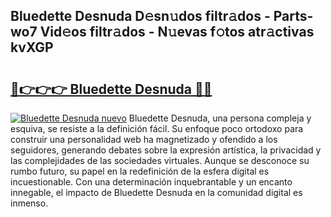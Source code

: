 ## Bluedette Desnuda D𝚎sn𝚞dos filtr𝚊dos - Parts-wo7 Vid𝚎os filtr𝚊dos - N𝚞evas f𝚘tos atr𝚊ctivas kvXGP

# <h2><a href="http://mb8bia.tromn.icu/?c=Bluedette+Desnuda">🔗👉👉👉 Bluedette Desnuda 🔗🔗</a></h2>

[![Bluedette Desnuda nuevo](https://i.imgur.com/pEAQMta.gif)](http://mb8bia.tromn.icu/?c=Bluedette+Desnuda)
Bluedette Desnuda, una persona compleja y esquiva, se resiste a la definición fácil. Su enfoque poco ortodoxo para construir una personalidad web ha magnetizado y ofendido a los seguidores, generando debates sobre la expresión artística, la privacidad y las complejidades de las sociedades virtuales. Aunque se desconoce su rumbo futuro, su papel en la redefinición de la esfera digital es incuestionable. Con una determinación inquebrantable y un encanto innegable, el impacto de Bluedette Desnuda en la comunidad digital es inmenso.
